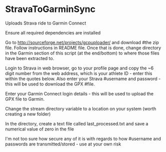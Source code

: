 StravaToGarminSync
==================

Uploads Strava ride to Garmin Connect


Ensure all required dependencies are installed

Go to http://sourceforge.net/projects/gcpuploader/ and download #the zip file. Follow instructions in README file. Once that is done, change directory in the Garmin section of this script (at the end/bottom) to where those files have been extracted to.

Login to Strava in web browser, go to your profile page and copy the ~6 digit number from the web address, which is your athlete ID - enter this within the quotes below. Also enter your Strava #username and password - this will be used to download the GPX #file.

Enter your Garmin Connect login details - this will be used to upload the GPX file to Garmin.

Change the stream directory variable to a location on your system (worth creating a new folder)

In the directory, create a text file called last_processed.txt and save a numerical value of zero in the file

I'm not too sure how secure any of it is with regards to how #username and passwords are transmitted/stored - use at your own risk
